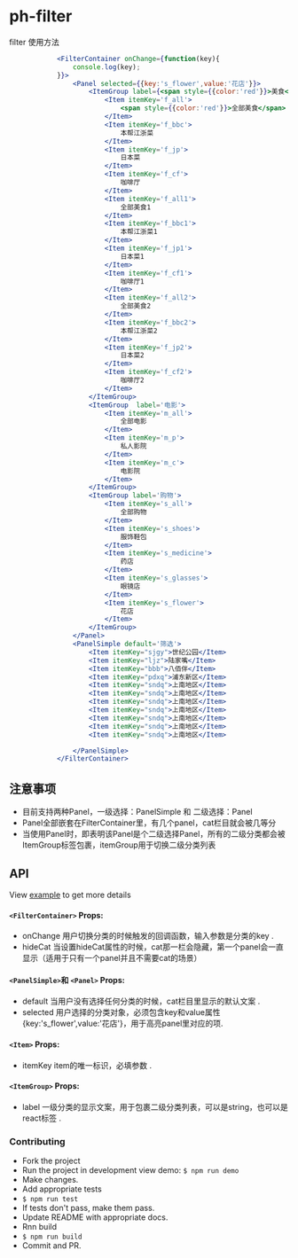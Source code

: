# ph-filter

filter 使用方法
```jsx
            <FilterContainer onChange={function(key){
                console.log(key);
            }}>
                <Panel selected={{key:'s_flower',value:'花店'}}>
                    <ItemGroup label={<span style={{color:'red'}}>美食</span>}>
                        <Item itemKey='f_all'>
                            <span style={{color:'red'}}>全部美食</span>
                        </Item>
                        <Item itemKey='f_bbc'>
                            本帮江浙菜
                        </Item>
                        <Item itemKey='f_jp'>
                            日本菜
                        </Item>
                        <Item itemKey='f_cf'>
                            咖啡厅
                        </Item>
                        <Item itemKey='f_all1'>
                            全部美食1
                        </Item>
                        <Item itemKey='f_bbc1'>
                            本帮江浙菜1
                        </Item>
                        <Item itemKey='f_jp1'>
                            日本菜1
                        </Item>
                        <Item itemKey='f_cf1'>
                            咖啡厅1
                        </Item>
                        <Item itemKey='f_all2'>
                            全部美食2
                        </Item>
                        <Item itemKey='f_bbc2'>
                            本帮江浙菜2
                        </Item>
                        <Item itemKey='f_jp2'>
                            日本菜2
                        </Item>
                        <Item itemKey='f_cf2'>
                            咖啡厅2
                        </Item>
                    </ItemGroup>
                    <ItemGroup  label='电影'>
                        <Item itemKey='m_all'>
                            全部电影
                        </Item>
                        <Item itemKey='m_p'>
                            私人影院
                        </Item>
                        <Item itemKey='m_c'>
                            电影院
                        </Item>
                    </ItemGroup>
                    <ItemGroup label='购物'>
                        <Item itemKey='s_all'>
                            全部购物
                        </Item>
                        <Item itemKey='s_shoes'>
                            服饰鞋包
                        </Item>
                        <Item itemKey='s_medicine'>
                            药店
                        </Item>
                        <Item itemKey='s_glasses'>
                            眼镜店
                        </Item>
                        <Item itemKey='s_flower'>
                            花店
                        </Item>
                    </ItemGroup>
                </Panel>
                <PanelSimple default='筛选'>
                    <Item itemKey="sjgy">世纪公园</Item>
                    <Item itemKey="ljz">陆家嘴</Item>
                    <Item itemKey="bbb">八佰伴</Item>
                    <Item itemKey="pdxq">浦东新区</Item>
                    <Item itemKey="sndq">上南地区</Item>
                    <Item itemKey="sndq">上南地区</Item>
                    <Item itemKey="sndq">上南地区</Item>
                    <Item itemKey="sndq">上南地区</Item>
                    <Item itemKey="sndq">上南地区</Item>
                    <Item itemKey="sndq">上南地区</Item>
                    <Item itemKey="sndq">上南地区</Item>

                </PanelSimple>
            </FilterContainer>
```
##  注意事项
	
- 	目前支持两种Panel，一级选择：PanelSimple  和  二级选择：Panel
-   Panel全部嵌套在FilterContainer里，有几个panel，cat栏目就会被几等分
-   当使用Panel时，即表明该Panel是个二级选择Panel，所有的二级分类都会被ItemGroup标签包裹，itemGroup用于切换二级分类列表
			
			
##  API
View [example](/example/src/index.js) to get more details

#### `<FilterContainer>` Props:
- onChange 用户切换分类的时候触发的回调函数，输入参数是分类的key .
- hideCat 当设置hideCat属性的时候，cat那一栏会隐藏，第一个panel会一直显示（适用于只有一个panel并且不需要cat的场景）

#### `<PanelSimple>`和 `<Panel>` Props:
- default 当用户没有选择任何分类的时候，cat栏目里显示的默认文案 .
- selected 用户选择的分类对象，必须包含key和value属性{key:'s_flower',value:'花店'}，用于高亮panel里对应的项.

#### `<Item>` Props:
- itemKey item的唯一标识，必填参数 .

#### `<ItemGroup>` Props:
- label 一级分类的显示文案，用于包裹二级分类列表，可以是string，也可以是react标签 .


### Contributing

- Fork the project
- Run the project in development view demo: `$ npm run demo`
- Make changes.
- Add appropriate tests
- `$ npm run test`
- If tests don't pass, make them pass.
- Update README with appropriate docs.
- Rnn build
- `$ npm run build`
- Commit and PR.


